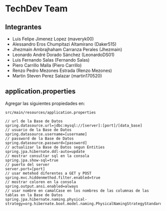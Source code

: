 # TechDev Team #
## Integrantes ##

* Luis Felipe Jimenez Lopez (maveryk00)
* Alessandro Eros Chumpitazi Altamirano (Daker515)
* Jhezmain Ambrajhaham Carranza Perales (Jhezmain)
* Leonardo André Dorado Sánchez (LeonardoDS01)
* Luis Fernando Salas (Fernando Salas)
* Piero Carrillo Malla (Piero Carrillo)
* Renzo Pedro Mezones Estrada (Renzo Mezones)
* Martin Steven Perez Salazar (martin170520)


## application.properties ##
Agregar las siguientes propiedades en:
```
src/main/resources/application.properties
```
```
// url de la Base de Datos
spring.datasource.url=jdbc:mysql://[server]:[port]/[data_base]
// usuario de la Base de Datos
spring.datasource.username=[username]
// password de la Base de Datos
spring.datasource.password=[password]
// actualizar la Base de Datos segun Entities
spring.jpa.hibernate.ddl-auto=update
// mostrar consultar sql en la consola
spring.jpa.show-sql=true
// puerto del server
server.port=[port]
// usar metehod diferentes a GET y POST
spring.mvc.hiddenmethod.filter.enabled=true
// mostrar coloren en la consola
spring.output.ansi.enabled=always
// usar nombre en camalCase en los nombres de las columnas de las tablas en la Base de Datos
spring.jpa.hibernate.naming.physical-strategy=org.hibernate.boot.model.naming.PhysicalNamingStrategyStandardImpl
```
